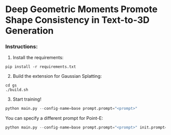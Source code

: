# Deep Geometric Moments Promote Shape Consistency in Text-to-3D Generation

### Instructions:
1. Install the requirements:
```
pip install -r requirements.txt
```
2. Build the extension for Gaussian Splatting:
```
cd gs
./build.sh
```
3. Start training!
```python
python main.py --config-name=base prompt.prompt="<prompt>"
```
You can specify a different prompt for Point-E:
```python
python main.py --config-name=base prompt.prompt="<prompt>" init.prompt="<point-e prompt>"
```
